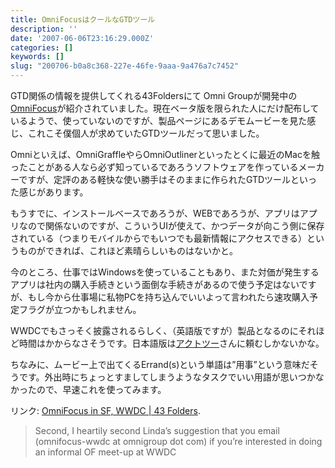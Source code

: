```yaml
---
title: OmniFocusはクールなGTDツール
description: ''
date: '2007-06-06T23:16:29.000Z'
categories: []
keywords: []
slug: "200706-b0a8c368-227e-46fe-9aaa-9a476a7c7452"
---
```

GTD関係の情報を提供してくれる43Foldersにて Omni Groupが開発中の[OmniFocus](http://www.omnigroup.com/applications/omnifocus/)が紹介されていました。現在ベータ版を限られた人にだけ配布しているようで、使っていないのですが、製品ページにあるデモムービーを見た感じ、これこそ僕個人が求めていたGTDツールだって思いました。

Omniといえば、OmniGraffleやらOmniOutlinerといったとくに最近のMacを触ったことがある人なら必ず知っているであろうソフトウェアを作っているメーカーですが、定評のある軽快な使い勝手はそのままに作られたGTDツールといった感じがあります。

もうすでに、インストールベースであろうが、WEBであろうが、アプリはアプリなので関係ないのですが、こういうUIが使えて、かつデータが向こう側に保存されている（つまりモバイルからでもいつでも最新情報にアクセスできる）というものができれば、これほど素晴らしいものはないかと。

今のところ、仕事ではWindowsを使っていることもあり、また対価が発生するアプリは社内の購入手続きという面倒な手続きがあるので使う予定はないですが、もし今から仕事場に私物PCを持ち込んでいいよって言われたら速攻購入予定フラグが立つかもしれません。

WWDCでもさっそく披露されるらしく、（英語版ですが）製品となるのにそれほど時間はかからなさそうです。日本語版は[アクトツー](http://www.act2.com/)さんに頼むしかないかな。

ちなみに、ムービー上で出てくるErrand(s)という単語は”用事”という意味だそうです。外出時にちょっとすましてしまうようなタスクでいい用語が思いつかなかったので、早速これを使ってみます。

リンク: [OmniFocus in SF, WWDC | 43 Folders](http://www.43folders.com/2007/06/06/omnifocus-wwdc-bribe/ "OmniFocus in SF, WWDC | 43 Folders").

> Second, I heartily second Linda’s suggestion that you email (omnifocus-wwdc at omnigroup dot com) if you’re interested in doing an informal OF meet-up at WWDC